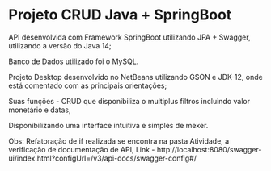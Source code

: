 # Projeto CRUD Java + SpringBoot
API desenvolvida com Framework SpringBoot utilizando JPA + Swagger, utilizando a versão do Java 14;

Banco de Dados utilizado foi o MySQL.

Projeto Desktop desenvolvido no NetBeans utilizando GSON e JDK-12, onde está comentado com as principais orientações;

Suas funções - CRUD que disponibiliza o multiplus filtros incluindo valor monetário e datas,

Disponibilizando uma interface intuitiva e simples de mexer.

Obs: Refatoração de if realizada se encontra na pasta Atividade, a verificação de documentação de API, Link - http://localhost:8080/swagger-ui/index.html?configUrl=/v3/api-docs/swagger-config#/
